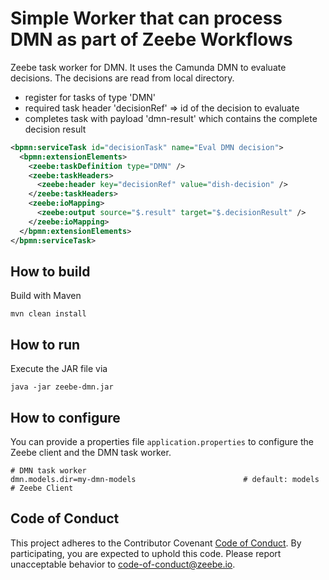 # Simple Worker that can process DMN as part of Zeebe Workflows
Zeebe task worker for DMN. It uses the Camunda DMN to evaluate decisions. The decisions are read from local directory.

* register for tasks of type 'DMN'
* required task header 'decisionRef' => id of the decision to evaluate
* completes task with payload 'dmn-result' which contains the complete decision result

```xml
<bpmn:serviceTask id="decisionTask" name="Eval DMN decision">
  <bpmn:extensionElements>
    <zeebe:taskDefinition type="DMN" />
    <zeebe:taskHeaders>
      <zeebe:header key="decisionRef" value="dish-decision" />
    </zeebe:taskHeaders>
    <zeebe:ioMapping>
      <zeebe:output source="$.result" target="$.decisionResult" />
    </zeebe:ioMapping>
  </bpmn:extensionElements>
</bpmn:serviceTask>
```

## How to build

Build with Maven

`mvn clean install`

## How to run

Execute the JAR file via

`java -jar zeebe-dmn.jar`

## How to configure

You can provide a properties file `application.properties` to configure the Zeebe client and the DMN task worker.

```
# DMN task worker
dmn.models.dir=my-dmn-models                        # default: models
# Zeebe Client
```

## Code of Conduct

This project adheres to the Contributor Covenant [Code of
Conduct](/CODE_OF_CONDUCT.md). By participating, you are expected to uphold
this code. Please report unacceptable behavior to
code-of-conduct@zeebe.io.
